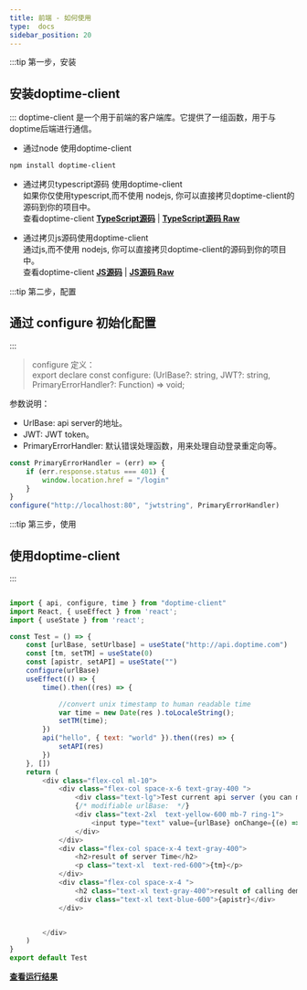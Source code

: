 ```yaml
---
title: 前端 - 如何使用
type:  docs
sidebar_position: 20
---
```


:::tip 第一步，安装
## 安装doptime-client
::: 
doptime-client 是一个用于前端的客户端库。它提供了一组函数，用于与doptime后端进行通信。

- 通过node 使用doptime-client
```bash
npm install doptime-client
```

- 通过拷贝typescript源码 使用doptime-client  
如果你仅使用typescript,而不使用 nodejs, 你可以直接拷贝doptime-client的源码到你的项目中。   
查看doptime-client [**TypeScript源码**](https://github.com/doptime/doptime-client/blob/main/src/index.ts)  | [**TypeScript源码 Raw**](https://raw.githubusercontent.com/doptime/doptime-client/main/src/index.ts)


- 通过拷贝js源码使用doptime-client  
通过js,而不使用 nodejs, 你可以直接拷贝doptime-client的源码到你的项目中。  
查看doptime-client [**JS源码**](https://github.com/doptime/doptime-client/blob/main/lib/index.js)   |   [**JS源码 Raw**](https://raw.githubusercontent.com/doptime/doptime-client/main/lib/index.js)  


:::tip 第二步，配置
## 通过 configure 初始化配置
::: 
> configure 定义：  
> export declare const configure: (UrlBase?: string, JWT?: string, PrimaryErrorHandler?: Function) => void; 
  
参数说明：
- UrlBase: api server的地址。
- JWT: JWT token。  
- PrimaryErrorHandler: 默认错误处理函数，用来处理自动登录重定向等。  


```javascript   title="test.js"
const PrimaryErrorHandler = (err) => {
    if (err.response.status === 401) {
        window.location.href = "/login"
    }
}
configure("http://localhost:80", "jwtstring", PrimaryErrorHandler)   
```



:::tip 第三步，使用
## 使用doptime-client
::: 
```javascript   title="test.js"

import { api, configure, time } from "doptime-client"
import React, { useEffect } from 'react';
import { useState } from 'react';

const Test = () => {
    const [urlBase, setUrlbase] = useState("http://api.doptime.com")
    const [tm, setTM] = useState(0)
    const [apistr, setAPI] = useState("")
    configure(urlBase)
    useEffect(() => {
        time().then((res) => {

            //convert unix timestamp to human readable time
            var time = new Date(res ).toLocaleString();
            setTM(time);
        })
        api("hello", { text: "world" }).then((res) => {
            setAPI(res)
        })
    }, [])
    return (
        <div class="flex-col ml-10">
            <div class="flex-col space-x-6 text-gray-400 ">
                <div class="text-lg">Test current api server (you can modify it to test your api server):</div>
                {/* modifiable urlBase:  */}
                <div class="text-2xl  text-yellow-600 mb-7 ring-1">
                    <input type="text" value={urlBase} onChange={(e) => setUrlbase(e.target.value)} />
                </div>
            </div> 
            <div class="flex-col space-x-4 text-gray-400">
                <h2>result of server Time</h2>
                <p class="text-xl  text-red-600">{tm}</p>
            </div>
            <div class="flex-col space-x-4 ">
                <h2 class="text-xl text-gray-400">result of calling demoapi</h2>
                <div class="text-xl text-blue-600">{apistr}</div>
            </div>


        </div>
    )
}
export default Test
```
[**查看运行结果**](http://www.doptime.com/test)

